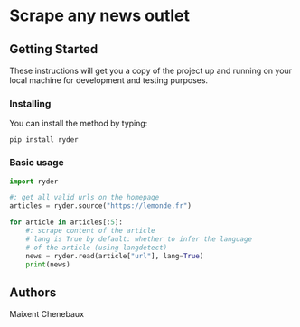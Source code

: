 # Scrape any news outlet

## Getting Started

These instructions will get you a copy of the project up and running on your local machine for development and testing purposes.


### Installing

You can install the method by typing:
```
pip install ryder
```

### Basic usage

```python
import ryder

#: get all valid urls on the homepage
articles = ryder.source("https://lemonde.fr")

for article in articles[:5]:
    #: scrape content of the article
    # lang is True by default: whether to infer the language
    # of the article (using langdetect)
    news = ryder.read(article["url"], lang=True)
    print(news)

```

## Authors

Maixent Chenebaux